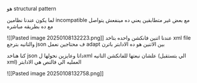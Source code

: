 هو structural pattern 

لما يكون عندنا نظامين incompatible مع بعض
غير متطابقين 
يعني ده مينفعش يتواصل مع ده بطريقه مباشره 

![[Pasted image 20250108132223.png]]
عندنا اتنين فانكشن واحده بتاخد xml file 
والتانيه بترجع json 
ف محتاجين نعمل adapt  بين الاتنين 
هو ده الادابتر باترن 

كنا هناخد json داتا وعايزين نحولها لxml علشان نبعتها للفانكشن التانيه (الي بتستقبل xml) 
العمليه الي فالنص هي الادابتر 

![[Pasted image 20250108132758.png]]

